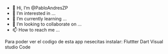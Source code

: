 - 👋 Hi, I’m @PabloAndresZP
- 👀 I’m interested in ...
- 🌱 I’m currently learning ...
- 💞️ I’m looking to collaborate on ...
- 📫 How to reach me ...

<!---
PabloAndresZP/PabloAndresZP is a ✨ special ✨ repository because its `README.md` (this file) appears on your GitHub profile.
You can click the Preview link to take a look at your changes.
--->
Para poder ver el codigo de esta app nesecitas instalar:
Fluttter
Dart
Visual studio Code
